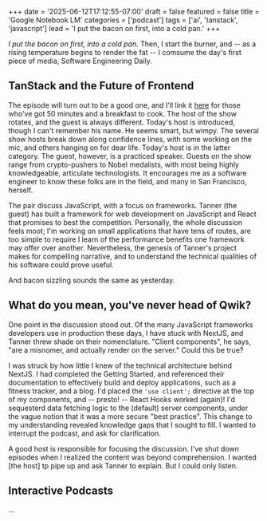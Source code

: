+++
date = '2025-06-12T17:12:55-07:00'
draft = false
featured = false
title = 'Google Notebook LM'
categories = ['podcast']
tags = ['ai', 'tanstack', 'javascript']
lead = 'I put the bacon on first, into a cold pan.'
+++

_I put the bacon on first, into a cold pan._ Then, I start the burner, and -- as a rising temperature begins to render the fat -- I comsume the day's first piece of media, Software Engineering Daily.

## TanStack and the Future of Frontend

The episode will turn out to be a good one, and I'll link it [here](https://podcasts.apple.com/us/podcast/software-engineering-daily/id1019576853?i=1000712563574) for those who've got 50 minutes and a breakfast to cook. The host of the show rotates, and the guest is always different. Today's host is introduced, though I can't remember his name. He seems smart, but wimpy. The several show hosts break down along confidence lines, with some working on the mic, and others hanging on for dear life. Today's host is in the latter category. The guest, however, is a practiced speaker. Guests on the show range from crypto-pushers to Nobel medalists, with most being highly knowledgeable, articulate technologists. It encourages me as a software engineer to know these folks are in the field, and many in San Francisco, herself.

The pair discuss JavaScript, with a focus on frameworks. Tanner (the guest) has built a framework for web development on JavaScript and React that promises to best the competition. Personally, the whole discussion feels moot; I'm working on small applications that have tens of routes, are too simple to require I learn of the performance benefits one framework may offer over another. Nevertheless, the genesis of Tanner's project makes for compelling narrative, and to understand the technical qualities of his software could prove useful.

And bacon sizzling sounds the same as yesterday.

## What do you mean, you've never head of Qwik?

One point in the discussion stood out. Of the many JavaScript frameworks developers use in production these days, I have stuck with NextJS, and Tanner threw shade on their nomenclature. "Client components", he says, "are a misnomer, and actually render on the server." Could this be true?

I was struck by how little I knew of the technical architecture behind NextJS. I had completed the Getting Started, and referenced their documentation to effectively build and deploy applications, such as a fitness tracker, and a blog. I'd placed the `'use client';` directive at the top of my components, and -- presto! -- React Hooks worked (again)! I'd sequesterd data fetching logic to the (default) server components, under the vague notion that it was a more secure "best practice". This change to my understanding revealed knowledge gaps that I sought to fill. I wanted to interrupt the podcast, and ask for clarification.

A good host is responsible for focusing the discussion. I've shut down episodes when I realized the content was beyond comprehension. I wanted [the host] tp pipe up and ask Tanner to explain. But I could only listen.

## Interactive Podcasts

...

